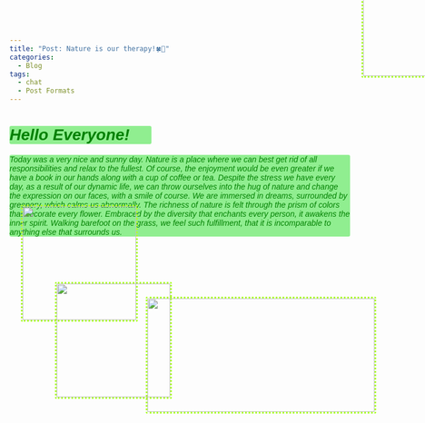 ```yaml
---
title: "Post: Nature is our therapy!🍀🌳"
categories:
  - Blog
tags:
  - chat
  - Post Formats
---
```


<!DOCTYPE html>
<html lang="en">
<head>
    <meta charset="UTF-8">
    <title>Title</title>
    <meta name="keywords" content="" />
    <meta name="description" content="" />
    <meta http-equiv="content-type" content="text/html; charset=utf-8" />
    <title>Uncovered by FCSE</title>
    <link href='https://fonts.googleapis.com/css?family=Oswald:400,300' rel='stylesheet' type='text/css' />
    <link href='https://fonts.googleapis.com/css?family=Abel%7CSatisfy' rel='stylesheet' type='text/css' />
</head>
<body>
  <h1 style="font-family: satisfy, Arial, serif; font-style: italic;background-color: lightgreen;color: green; text-transform: capitalize;
             border-radius: 3px; width: 250px"> Hello everyone!💚 </h1>
   <p style="font-family: satisfy, Arial, serif; font-style: italic;background-color: lightgreen;color: green;
        border-radius: 3px; width: 600px">
     Today was a very nice and sunny day. Nature is a place where we can best get rid of all responsibilities and relax to the fullest. 
Of course, the enjoyment would be even greater if we have a book in our hands along with a cup of coffee or tea. Despite the stress we have every day, 
as a result of our dynamic life, we can throw ourselves into the hug of nature and change the expression on our faces, with a smile of course. 
We are immersed in dreams, surrounded by greenery, which calms us abnormally. The richness of nature is felt through the prism of colors that decorate every flower. 
Embraced by the diversity that enchants every person, it awakens the inner spirit. Walking barefoot on the grass, we feel such fulfillment, that it is incomparable 
to anything else that surrounds us. 
  </p>
  <img src="https://user-images.githubusercontent.com/61246403/123977906-b266e200-d9bf-11eb-8cdb-15c8ae16ebae.JPG" style="border-radius: 3px;border-right:3px greenyellow dotted; border-left:3px greenyellow dotted;border-top:3px greenyellow dotted;border-bottom:3px greenyellow dotted;margin-left: 620px;margin-top: -500px" height="200px" width="200px">
  <img src="https://user-images.githubusercontent.com/61246403/123482839-1d05cf80-d606-11eb-8832-64549990dfc0.jpg" style="border-radius: 3px;border-right:3px greenyellow dotted; border-left:3px greenyellow dotted;border-top:3px greenyellow dotted;border-bottom:3px greenyellow dotted;margin-left: 850px;margin-top: -560px" height="200px" width="200px">
  <img src="https://user-images.githubusercontent.com/61246403/123482821-14ad9480-d606-11eb-8124-34155e3778cc.jpg" style="border-radius: 3px;border-right:3px greenyellow dotted; margin-top:-70px;border-left:3px greenyellow dotted;border-top:3px greenyellow dotted;border-bottom:3px greenyellow dotted; margin-left: 20px" height="200px" width="200px">
  <img src="https://user-images.githubusercontent.com/61246403/123482833-1a0adf00-d606-11eb-9fb6-fa24c5738823.jpg" style="border-radius: 3px;border-right:3px greenyellow dotted; margin-top:-70px;border-left:3px greenyellow dotted;border-top:3px greenyellow dotted;border-bottom:3px greenyellow dotted; margin-left: 80px" height="200px" width="200px">
  <img src="https://user-images.githubusercontent.com/61246403/123998647-f9f66980-d9d1-11eb-8fc1-8ed37b594d9d.jpg"  style="border-radius: 3px;border-right:3px greenyellow dotted; margin-top:-180px;border-left:3px greenyellow dotted;border-top:3px greenyellow dotted;border-bottom:3px greenyellow dotted; margin-left: 240px" height="200px" width="400px">
</body>
</html>






